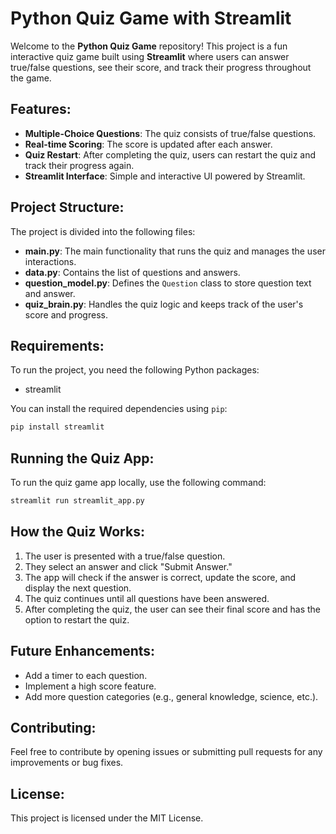 # Python Quiz Game with Streamlit

Welcome to the **Python Quiz Game** repository! This project is a fun interactive quiz game built using **Streamlit** where users can answer true/false questions, see their score, and track their progress throughout the game.

## Features:
- **Multiple-Choice Questions**: The quiz consists of true/false questions.
- **Real-time Scoring**: The score is updated after each answer.
- **Quiz Restart**: After completing the quiz, users can restart the quiz and track their progress again.
- **Streamlit Interface**: Simple and interactive UI powered by Streamlit.

## Project Structure:
The project is divided into the following files:
- **main.py**: The main functionality that runs the quiz and manages the user interactions.
- **data.py**: Contains the list of questions and answers.
- **question_model.py**: Defines the `Question` class to store question text and answer.
- **quiz_brain.py**: Handles the quiz logic and keeps track of the user's score and progress.

## Requirements:
To run the project, you need the following Python packages:
- streamlit

You can install the required dependencies using `pip`:

```bash
pip install streamlit
```

## Running the Quiz App:
To run the quiz game app locally, use the following command:

```bash
streamlit run streamlit_app.py
```

## How the Quiz Works:
1. The user is presented with a true/false question.
2. They select an answer and click "Submit Answer."
3. The app will check if the answer is correct, update the score, and display the next question.
4. The quiz continues until all questions have been answered.
5. After completing the quiz, the user can see their final score and has the option to restart the quiz.

## Future Enhancements:
- Add a timer to each question.
- Implement a high score feature.
- Add more question categories (e.g., general knowledge, science, etc.).

## Contributing:
Feel free to contribute by opening issues or submitting pull requests for any improvements or bug fixes.

## License:
This project is licensed under the MIT License.
```

